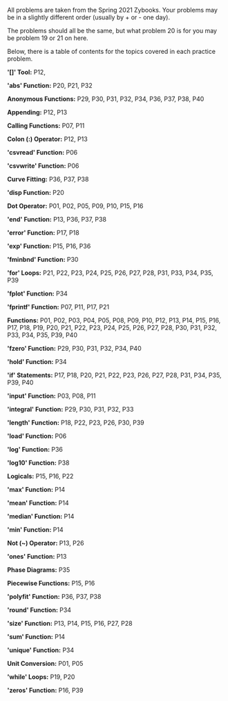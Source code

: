 All problems are taken from the Spring 2021 Zybooks. Your problems may be in a slightly different order (usually by + or - one day).

The problems should all be the same, but what problem 20 is for you may be problem 19 or 21 on here.

Below, there is a table of contents for the topics covered in each practice problem.

**'[]' Tool:**
P12, 

**'abs' Function:**
P20, P21, P32

**Anonymous Functions:**
P29, P30, P31, P32, P34, P36, P37, P38, P40

**Appending:**
P12, P13

**Calling Functions:**
P07, P11

**Colon (:) Operator:**
P12, P13

**'csvread' Function:**
P06

**'csvwrite' Function:**
P06

**Curve Fitting:**
P36, P37, P38

**'disp Function:**
P20

**Dot Operator:**
P01, P02, P05, P09, P10, P15, P16

**'end' Function:**
P13, P36, P37, P38

**'error' Function:**
P17, P18

**'exp' Function:**
P15, P16, P36

**'fminbnd' Function:**
P30

**'for' Loops:**
P21, P22, P23, P24, P25, P26, P27, P28, P31, P33, P34, P35, P39

**'fplot' Function:**
P34

**'fprintf' Function:**
P07, P11, P17, P21

**Functions:**
P01, P02, P03, P04, P05, P08, P09, P10, P12, P13, P14, P15, P16, P17, P18, P19, P20, P21, P22, P23, P24, P25, P26, P27, P28, P30, P31, P32, P33, P34, P35, P39, P40 

**'fzero' Function:**
P29, P30, P31, P32, P34, P40

**'hold' Function:**
P34

**'if' Statements:**
P17, P18, P20, P21, P22, P23, P26, P27, P28, P31, P34, P35, P39, P40

**'input' Function:**
P03, P08, P11

**'integral' Function:**
P29, P30, P31, P32, P33

**'length' Function:**
P18, P22, P23, P26, P30, P39

**'load' Function:**
P06

**'log' Function:**
P36

**'log10' Function:**
P38

**Logicals:**
P15, P16, P22

**'max' Function:**
P14

**'mean' Function:**
P14

**'median' Function:**
P14

**'min' Function:**
P14

**Not (~) Operator:**
P13, P26

**'ones' Function:**
P13

**Phase Diagrams:**
P35

**Piecewise Functions:**
P15, P16

**'polyfit' Function:**
P36, P37, P38

**'round' Function:**
P34

**'size' Function:**
P13, P14, P15, P16, P27, P28

**'sum' Function:**
P14

**'unique' Function:**
P34

**Unit Conversion:**
P01, P05

**'while' Loops:**
P19, P20

**'zeros' Function:**
P16, P39

